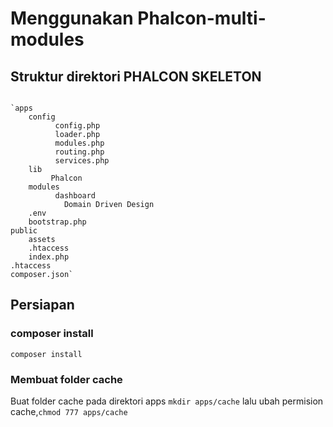 # Menggunakan Phalcon-multi-modules
## Struktur direktori PHALCON SKELETON

```

`apps
    config
          config.php
          loader.php
          modules.php
          routing.php
          services.php
    lib
         Phalcon
    modules
          dashboard
            Domain Driven Design
    .env
    bootstrap.php
public
    assets
    .htaccess
    index.php
.htaccess
composer.json`

```

## Persiapan
### composer install
```composer install```
### Membuat folder cache
Buat folder cache pada direktori apps
``` mkdir apps/cache ```
lalu ubah permision cache,```chmod 777 apps/cache```

### 
